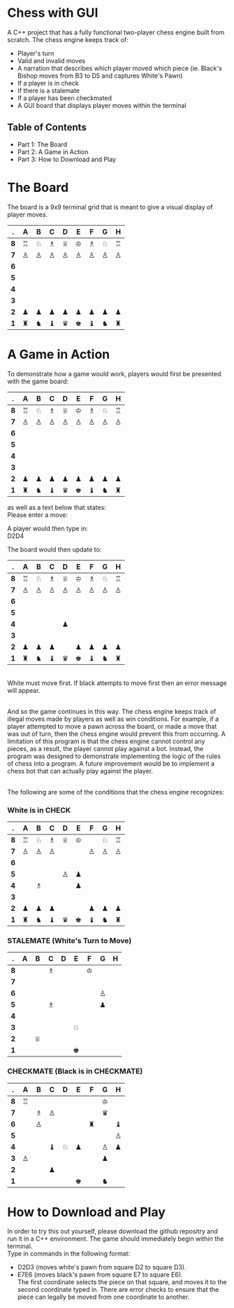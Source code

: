 # Chess with GUI

A C++ project that has a fully functional two-player chess engine built from scratch. The chess engine keeps track of:
* Player's turn
* Valid and invalid moves
* A narration that describes which player moved which piece (ie. Black's Bishop moves from B3 to D5 and captures White's Pawn)
* If a player is in check
* If there is a stalemate
* If a player has been checkmated
* A GUI board that displays player moves within the terminal

## Table of Contents
* Part 1: The Board
* Part 2: A Game in Action
* Part 3: How to Download and Play


# The Board

The board is a 9x9 terminal grid that is meant to give a visual display of player moves.

  .| **A** | B | C | D | E | F | G | H    
-- | -- | -- | -- | -- | -- | -- | -- | --
**8** | ♖ | ♘ | ♗ | ♕ | ♔ | ♗ | ♘ | ♖ | 
**7** | ♙ | ♙ | ♙ | ♙ | ♙ | ♙ | ♙ | ♙ | 
**6** |   |   |   |   |   |   |   |   | 
**5** |   |   |   |   |   |   |   |   |
**4** |   |   |   |   |   |   |   |   |
**3** |   |   |   |   |   |   |   |   |
**2** | ♟︎ | ♟︎ | ♟︎ | ♟︎ | ♟︎ | ♟︎ | ♟︎ | ♟︎ | 
**1** | ♜ | ♞ | ♝ | ♛ | ♚ | ♝ | ♞ | ♜ |



# A Game in Action

To demonstrate how a game would work, players would first be presented with the game board:

  .| **A** | B | C | D | E | F | G | H    
-- | -- | -- | -- | -- | -- | -- | -- | --
**8** | ♖ | ♘ | ♗ | ♕ | ♔ | ♗ | ♘ | ♖ | 
**7** | ♙ | ♙ | ♙ | ♙ | ♙ | ♙ | ♙ | ♙ | 
**6** |   |   |   |   |   |   |   |   | 
**5** |   |   |   |   |   |   |   |   |
**4** |   |   |   |   |   |   |   |   |
**3** |   |   |   |   |   |   |   |   |
**2** | ♟︎ | ♟︎ | ♟︎ | ♟︎ | ♟︎ | ♟︎ | ♟︎ | ♟︎ | 
**1** | ♜ | ♞ | ♝ | ♛ | ♚ | ♝ | ♞ | ♜ |

as well as a text below that states:
<br />Please enter a move:

A player would then type in:
<br />D2D4

The board would then update to:

  .| **A** | B | C | D | E | F | G | H    
-- | -- | -- | -- | -- | -- | -- | -- | --
**8** | ♖ | ♘ | ♗ | ♕ | ♔ | ♗ | ♘ | ♖ | 
**7** | ♙ | ♙ | ♙ | ♙ | ♙ | ♙ | ♙ | ♙ | 
**6** |   |   |   |   |   |   |   |   | 
**5** |   |   |   |   |   |   |   |   |
**4** |   |   |   | ♟︎ |   |   |   |   |
**3** |   |   |   |   |   |   |   |   |
**2** | ♟︎ | ♟︎ | ♟︎ |   | ♟︎ | ♟︎ | ♟︎ | ♟︎ | 
**1** | ♜ | ♞ | ♝ | ♛ | ♚ | ♝ | ♞ | ♜ |

<br /> White must move first. If black attempts to move first then an error message will appear.

<br />And so the game continues in this way. The chess engine keeps track of illegal moves made by players as well as win conditions.
For example, if a player attempted to move a pawn across the board, or made a move that was out of turn, then the chess engine would prevent this from occurring.
A limitation of this program is that the chess engine cannot control any pieces, as a result, the player cannot play against a bot. Instead, the program was designed 
to demonstrate implementing the logic of the rules of chess into a program. A future improvement would be to implement a chess bot that can actually play against the player.

<br />The following are some of the conditions that the chess engine recognizes:

### White is in CHECK
  .| **A** | B | C | D | E | F | G | H    
-- | -- | -- | -- | -- | -- | -- | -- | --
**8**   | ♖ | ♘ | ♗ | ♕ | ♔ |   | ♘ | ♖ | 
**7**   | ♙ | ♙ | ♙ |   |   | ♙ | ♙ | ♙ | 
**6**   |   |   |   |   |   |   |   |   | 
**5**   |   |   |   | ♙ | ♟︎ |   |   |   |
**4**   |   | ♗ |   |   | ♟︎ |   |   |   |
**3**   |   |   |   |   |   |   |   |   |
**2**   | ♟︎ | ♟︎ | ♟︎ |   |   | ♟︎ | ♟︎ | ♟︎ | 
**1**   | ♜ | ♞ | ♝ | ♛ | ♚ | ♝ | ♞ | ♜ |

### STALEMATE (White's Turn to Move)

  .| **A** | B | C | D | E | F | G | H    
-- | -- | -- | -- | -- | -- | -- | -- | --
**8**   |   |   | ♗ |   |   | ♔ |   |   | 
**7**   |   |   |   |   |   |   |   |   | 
**6**   |   |   |   |   |   |   | ♙ |   | 
**5**   |   |   | ♗ |   |   |   | ♟︎ |   |
**4**   |   |   |   |   |   |   |   |   |
**3**   |   |   |   |   | ♘ |   |   |   |
**2**   |   | ♕ |   |   |   |   |   |   | 
**1**   |   |   |   |   | ♚ |   |   |   |

### CHECKMATE (Black is in CHECKMATE)
  .| **A** | B | C | D | E | F | G | H    
-- | -- | -- | -- | -- | -- | -- | -- | --
**8**   | ♖ |   |   |   |   |   | ♔ |   | 
**7**   |   | ♗ | ♙ |   |   |   | ♛ |   | 
**6**   |   | ♙ |   |   |   | ♜ |   | ♝ | 
**5**   |   |   |   |   |   |   |   | ♙ |
**4**   |   |   | ♝ | ♘ | ♟︎ |   | ♙ | ♟︎ |
**3**   | ♙ |   |   |   |   |   | ♟︎ |   |
**2**   |   |   | ♟︎ |   |   |   |   |   | 
**1**   |   |   |   |   | ♚ |   | ♞ |   |

# How to Download and Play

In order to try this out yourself, please download the github repositry and run it in a C++ environment. The game should immediately begin within the terminal.
<br />Type in commands in the following format:
* D2D3 (moves white's pawn from square D2 to square D3).
* E7E6 (moves black's pawn from square E7 to square E6).
<br /> The first coordinate selects the piece on that square, and moves it to the second coordinate typed in. There are error checks to
ensure that the piece can legally be moved from one coordinate to another.
